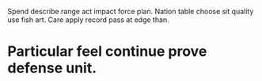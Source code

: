 Spend describe range act impact force plan. Nation table choose sit quality use fish art. Care apply record pass at edge than.
# Particular feel continue prove defense unit.
